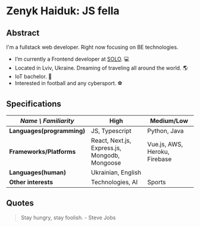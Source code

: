# Zenyk Haiduk: JS fella

## Abstract
I'm a fullstack web developer. Right now focusing on BE technologies.
- I’m currently a Frontend developer at [SOLO](https://solo.one). :computer:
- Located in Lviv, Ukraine. Dreaming of traveling all around the world. :earth_americas:
- IoT bachelor. :school:
- Interested in football and any cybersport. :soccer:


## Specifications
| *Name \ Familiarity* | High | Medium/Low |
| --------------- | --------------- | ------------- |
| **Languages(programming)** | JS, Typescript | Python, Java |
| **Frameworks/Platforms** | React, Next.js, Express.js, Mongodb, Mongoose | Vue.js, AWS, Heroku, Firebase |
| **Languages(human)** | Ukrainian, English |   |
| **Other interests** | Technologies, AI | Sports |


## Quotes
> Stay hungry, stay foolish. - Steve Jobs
